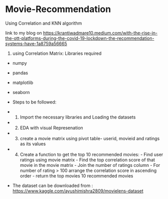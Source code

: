 # Movie-Recommendation
Using Correlation and KNN algorithm

link to my blog on https://krantiwadmare10.medium.com/with-the-rise-in-the-ott-platforms-during-the-covid-19-lockdown-the-recommendation-systems-have-1a8759a56665
1. using Correlation Matrix:
Libraries required
- numpy
- pandas
- matplotlib
- seaborn

 - Steps to be followed:
- 1. Import the necessary libraries and Loading the datasets
- 2. EDA with visual Represenation
- 3. create a movie matrix using pivot table- userid, movieid and ratings as its values
- 4. Create a function to get the top 10 recommended movies:
              - Find user ratings using movie matrix
              - Find the top correlation score of that movie in the movie matrix
              - Join the number of ratings column
              - For number of rating > 100 arrange the correlation score in ascending order
              - return the top movies 10  recommended movies

- The dataset can be downloaded from : https://www.kaggle.com/ayushimishra2809/movielens-dataset
